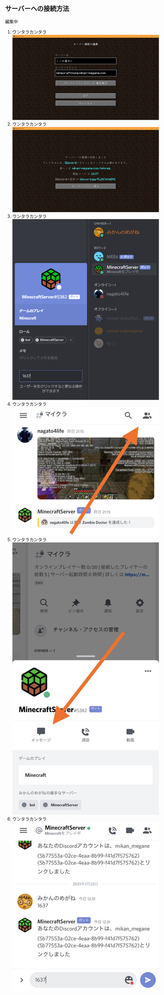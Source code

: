 ## サーバーへの接続方法
編集中

1. ウンタラカンタラ  
![](https://github.com/mikan-megane/minecraft/blob/master/auth/img/1.png?raw=true)
1. ウンタラカンタラ  
![](https://github.com/mikan-megane/minecraft/blob/master/auth/img/2.png?raw=true)
1. ウンタラカンタラ  
![](https://github.com/mikan-megane/minecraft/blob/master/auth/img/3.png?raw=true)
1. ウンタラカンタラ  
![](https://github.com/mikan-megane/minecraft/blob/master/auth/img/i1.jpg?raw=true)
1. ウンタラカンタラ  
![](https://github.com/mikan-megane/minecraft/blob/master/auth/img/i2.jpg?raw=true)
1. ウンタラカンタラ  
![](https://github.com/mikan-megane/minecraft/blob/master/auth/img/i3.jpg?raw=true)

